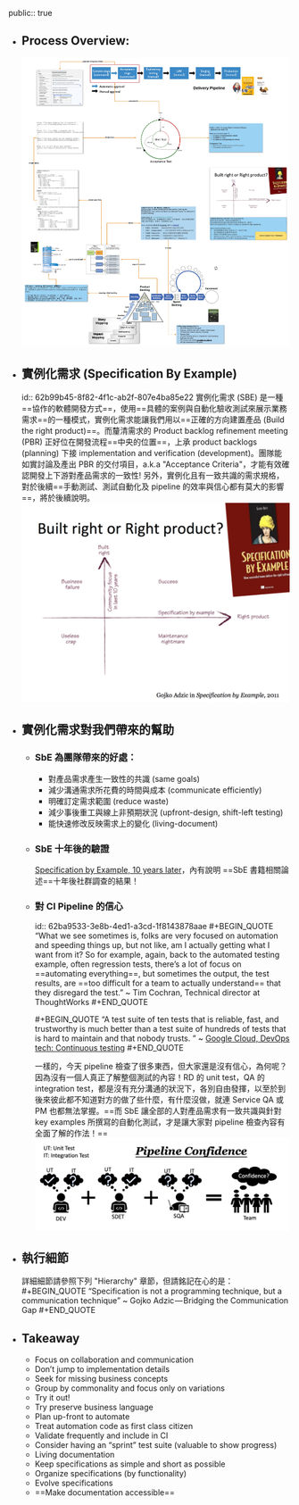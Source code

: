 public:: true

- ## Process Overview:
  ![SeB & Acceptance Test.jpg](../assets/SeB_&_Acceptance_Test_1650361331009_0.jpg)
- ## 實例化需求 (Specification By Example)
  id:: 62b99b45-8f82-4f1c-ab2f-807e4ba85e22
  實例化需求 (SBE) 是一種==協作的軟體開發方式==，使用==具體的案例與自動化驗收測試來展示業務需求==的一種模式，實例化需求能讓我們用以==正確的方向建置產品 (Build the right product)==。而釐清需求的 Product backlog refinement meeting (PBR) 正好位在開發流程==中央的位置==，上承 product backlogs (planning) 下接 implementation and verification (development)。團隊能如實討論及產出 PBR 的交付項目，a.k.a "Acceptance Criteria"，才能有效確認開發上下游對產品需求的一致性! 另外，實例化且有一致共識的需求規格，對於後續==手動測試、測試自動化及 pipeline 的效率與信心都有莫大的影響==，將於後續說明。
  ![image.png](../assets/image_1656336814628_0.png)
- ## 實例化需求對我們帶來的幫助
	- ### SbE 為團隊帶來的好處：
	  * 對產品需求產生一致性的共識 (same goals)
	  * 減少溝通需求所花費的時間與成本 (communicate efficiently)
	  * 明確訂定需求範圍 (reduce waste)
	  * 減少事後重工與線上非預期狀況 (upfront-design, shift-left testing)
	  * 能快速修改反映需求上的變化 (living-document)
	- ### SbE 十年後的驗證
	  [Specification by Example, 10 years later](https://gojko.net/2020/03/17/sbe-10-years.html)，內有說明 ==SbE 書籍相關論述==十年後社群調查的結果！
	- ### 對 CI Pipeline 的信心
	  id:: 62ba9533-3e8b-4ed1-a3cd-1f8143878aae
	  #+BEGIN_QUOTE
	  “What we see sometimes is, folks are very focused on automation and speeding things up, but not like, am I actually getting what I want from it? So for example, again, back to the automated testing example, often regression tests, there’s a lot of focus on ==automating everything==, but sometimes the output, the test results, are ==too difficult for a team to actually understand== that they disregard the test.”                ~ Tim Cochran, Technical director at ThoughtWorks
	  #+END_QUOTE
	  
	  #+BEGIN_QUOTE
	   “A test suite of ten tests that is reliable, fast, and trustworthy is much better than a test suite of hundreds of tests that is hard to maintain and that nobody trusts. ”                           ~ [Google Cloud, DevOps tech: Continuous testing](https://cloud.google.com/architecture/devops/devops-tech-test-automation)
	  #+END_QUOTE
	  
	  一樣的，今天 pipeline 檢查了很多東西，但大家還是沒有信心，為何呢？ 因為沒有一個人真正了解整個測試的內容！RD 的 unit test，QA 的 integration test，都是沒有充分溝通的狀況下，各別自由發揮，以至於到後來彼此都不知道對方的做了些什麼，有什麼沒做，就連 Service QA 或 PM 也都無法掌握。==而 SbE 讓全部的人對產品需求有一致共識與針對 key examples 所撰寫的自動化測試，才是讓大家對 pipeline 檢查內容有全面了解的作法！==
	  ![image.png](../assets/image_1656395591931_0.png)
- ## 執行細節
  詳細細節請參照下列 "Hierarchy" 章節，但請銘記在心的是：
  #+BEGIN_QUOTE
  “Specification is not a programming technique, but a communication technique”
                                                                   ~ Gojko Adzic — Bridging the Communication Gap
  #+END_QUOTE
- ## Takeaway
  * Focus on collaboration and communication
  * Don’t jump to implementation details
  * Seek for missing business concepts
  * Group by commonality and focus only on variations
  * Try it out!
  * Try preserve business language
  * Plan up-front to automate
  * Treat automation code as first class citizen
  * Validate frequently and include in CI
  * Consider having an “sprint” test suite (valuable to show progress)
  * Living documentation
  * Keep specifications as simple and short as possible
  * Organize specifications (by functionality)
  * Evolve specifications
  * ==Make documentation accessible==